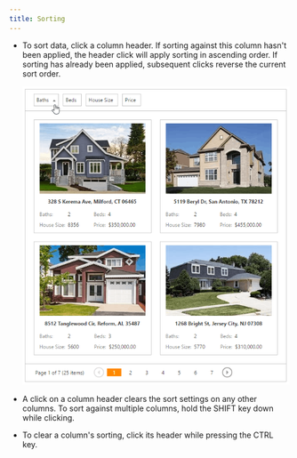 ```yaml
---
title: Sorting
---
```

* To sort data, click a column header. If sorting against this column hasn't been applied, the header click will apply sorting in ascending order. If sorting has already been applied, subsequent clicks reverse the current sort order.
	
	![EUD_CardView_Sorting](../../images/Img121529.png)
* A click on a column header clears the sort settings on any other columns. To sort against multiple columns, hold the SHIFT key down while clicking.
* To clear a column's sorting, click its header while pressing the CTRL key.